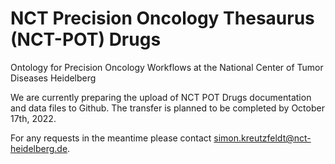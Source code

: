 # NCT Precision Oncology Thesaurus (NCT-POT) Drugs
Ontology for Precision Oncology Workflows at the National Center of Tumor Diseases Heidelberg

We are currently preparing the upload of NCT POT Drugs documentation and data files to Github. The transfer is planned to be completed by October 17th, 2022.

For any requests in the meantime please contact simon.kreutzfeldt@nct-heidelberg.de.
